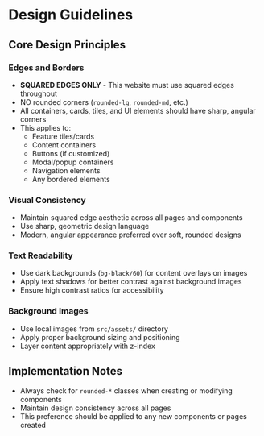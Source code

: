 # Design Guidelines

## Core Design Principles

### Edges and Borders
- **SQUARED EDGES ONLY** - This website must use squared edges throughout
- NO rounded corners (`rounded-lg`, `rounded-md`, etc.)
- All containers, cards, tiles, and UI elements should have sharp, angular corners
- This applies to:
  - Feature tiles/cards
  - Content containers
  - Buttons (if customized)
  - Modal/popup containers
  - Navigation elements
  - Any bordered elements

### Visual Consistency
- Maintain squared edge aesthetic across all pages and components
- Use sharp, geometric design language
- Modern, angular appearance preferred over soft, rounded designs

### Text Readability
- Use dark backgrounds (`bg-black/60`) for content overlays on images
- Apply text shadows for better contrast against background images
- Ensure high contrast ratios for accessibility

### Background Images
- Use local images from `src/assets/` directory
- Apply proper background sizing and positioning
- Layer content appropriately with z-index

## Implementation Notes
- Always check for `rounded-*` classes when creating or modifying components
- Maintain design consistency across all pages
- This preference should be applied to any new components or pages created